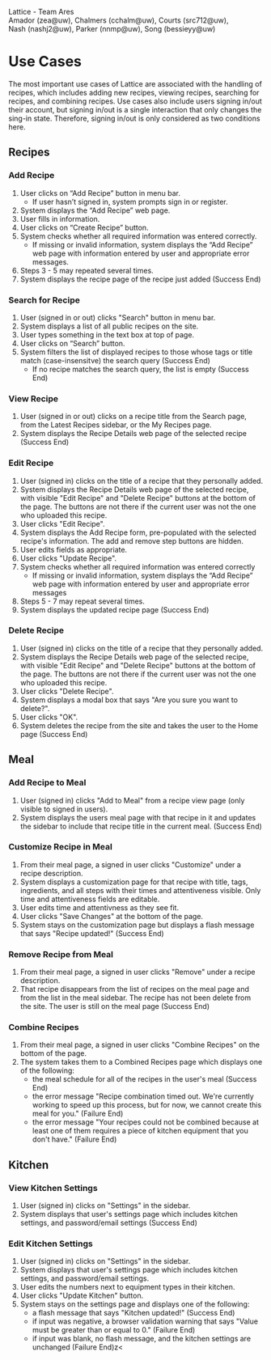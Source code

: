 Lattice - Team Ares  
Amador (zea@uw), Chalmers (cchalm@uw), Courts (src712@uw),   
Nash (nashj2@uw), Parker (nnmp@uw), Song (bessieyy@uw)


# Use Cases

The most important use cases of Lattice are associated with the handling of recipes, which includes adding new recipes, viewing recipes, searching for recipes, and combining recipes. Use cases also include users signing in/out their account, but signing in/out is a single interaction that only changes the sing-in state. Therefore, signing in/out is only considered as two conditions here.

## Recipes

### Add Recipe

1. User clicks on “Add Recipe” button in menu bar.
    -   If user hasn’t signed in, system prompts sign in or register.
2. System displays the “Add Recipe” web page.
3. User fills in information.
4. User clicks on “Create Recipe” button.
5. System checks whether all required information was entered correctly.
    -   If missing or invalid information, system displays the “Add Recipe” web page with information entered by user and appropriate error messages.
6. Steps 3 - 5 may repeated several times.
7. System displays the recipe page of the recipe just added (Success End)
    
### Search for Recipe

1. User (signed in or out) clicks "Search" button in menu bar.
2. System displays a list of all public recipes on the site.
3. User types something in the text box at top of page.
4. User clicks on “Search” button.
5. System filters the list of displayed recipes to those whose tags or title match (case-insensitve) the search query (Success End)
    -   If no recipe matches the search query, the list is empty (Success End)

### View Recipe

1. User (signed in or out) clicks on a recipe title from the Search page, from the Latest Recipes sidebar, or the My Recipes page.
2. System displays the Recipe Details web page of the selected recipe (Success End)

### Edit Recipe

1. User (signed in) clicks on the title of a recipe that they personally added.
2. System displays the Recipe Details web page of the selected recipe, with visible "Edit Recipe" and "Delete Recipe" buttons at the bottom of the page. The buttons are not there if the current user was not the one who uploaded this recipe.
3. User clicks "Edit Recipe".
4. System displays the Add Recipe form, pre-populated with the selected recipe's information. The add and remove step buttons are hidden.
5. User edits fields as appropriate.
6. User clicks "Update Recipe".
7. System checks whether all required information was entered correctly
    -   If missing or invalid information, system displays the “Add Recipe” web page with information entered by user and appropriate error messages
8. Steps 5 - 7 may repeat several times.
9. System displays the updated recipe page (Success End)

### Delete Recipe

1. User (signed in) clicks on the title of a recipe that they personally added.
2. System displays the Recipe Details web page of the selected recipe, with visible "Edit Recipe" and "Delete Recipe" buttons at the bottom of the page. The buttons are not there if the current user was not the one who uploaded this recipe.
3. User clicks "Delete Recipe".
4. System displays a modal box that says "Are you sure you want to delete?".
5. User clicks "OK".
6. System deletes the recipe from the site and takes the user to the Home page (Success End)


## Meal

### Add Recipe to Meal

1. User (signed in) clicks "Add to Meal" from a recipe view page (only visible to signed in users).
2. System displays the users meal page with that recipe in it and updates the sidebar to include that recipe title in the current meal. (Success End)

### Customize Recipe in Meal

1. From their meal page, a signed in user clicks "Customize" under a recipe description.
2. System displays a customization page for that recipe with title, tags, ingredients, and all steps with their times and attentiveness visible. Only time and attentiveness fields are editable.
3. User edits time and attentivness as they see fit.
4. User clicks "Save Changes" at the bottom of the page.
5. System stays on the customization page but displays a flash message that says "Recipe updated!" (Success End)

### Remove Recipe from Meal

1. From their meal page, a signed in user clicks "Remove" under a recipe description.
2. That recipe disappears from the list of recipes on the meal page and from the list in the meal sidebar. The recipe has not been delete from the site. The user is still on the meal page (Success End)

### Combine Recipes

1. From their meal page, a signed in user clicks "Combine Recipes" on the bottom of the page.
2. The system takes them to a Combined Recipes page which displays one of the following:
    -   the meal schedule for all of the recipes in the user's meal (Success End)
    -   the error message "Recipe combination timed out. We're currently working to speed up this process, but for now, we cannot create this meal for you." (Failure End)
    -   the error message "Your recipes could not be combined because at least one of them requires a piece of kitchen equipment that you don't have." (Failure End)
    
## Kitchen

### View Kitchen Settings

1. User (signed in) clicks on "Settings" in the sidebar.
2. System displays that user's settings page which includes kitchen settings, and password/email settings (Success End)

### Edit Kitchen Settings

1. User (signed in) clicks on "Settings" in the sidebar.
2. System displays that user's settings page which includes kitchen settings, and password/email settings.
3. User edits the numbers next to equipment types in their kitchen.
4. User clicks "Update Kitchen" button.
5. System stays on the settings page and displays one of the following:
    -   a flash message that says "Kitchen updated!" (Success End)
    -   if input was negative, a browser validation warning that says "Value must be greater than or equal to 0." (Failure End)
    -   if input was blank, no flash message, and the kitchen settings are unchanged (Failure End)z<
